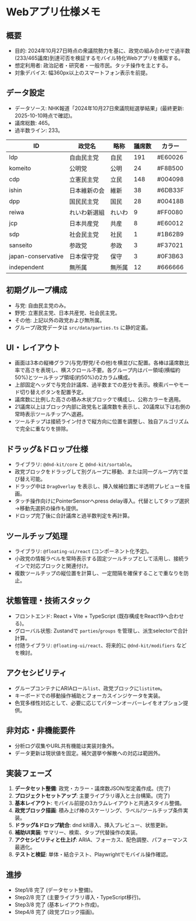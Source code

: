 # Webアプリ仕様メモ

## 概要
- 目的: 2024年10月27日時点の衆議院勢力を基に、政党の組み合わせで過半数(233/465議席)到達可否を検証するモバイル特化Webアプリを構築する。
- 想定利用者: 政治記者・研究者・一般市民。タッチ操作を主とする。
- 対象デバイス: 幅360px以上のスマートフォン表示を前提。

## データ設定
- データソース: NHK報道「2024年10月27日衆議院総選挙結果」(最終更新: 2025-10-10時点で確認)。
- 議席総数: 465。
- 過半数ライン: 233。

| ID | 政党名 | 略称 | 議席数 | カラー |
| --- | --- | --- | --- | --- |
| ldp | 自由民主党 | 自民 | 191 | #E60026 |
| komeito | 公明党 | 公明 | 24 | #F8B500 |
| cdp | 立憲民主党 | 立民 | 148 | #004098 |
| ishin | 日本維新の会 | 維新 | 38 | #6DB33F |
| dpp | 国民民主党 | 国民 | 28 | #00418B |
| reiwa | れいわ新選組 | れいわ | 9 | #FF0080 |
| jcp | 日本共産党 | 共産 | 8 | #E60012 |
| sdp | 社会民主党 | 社民 | 1 | #1B62B9 |
| sanseito | 参政党 | 参政 | 3 | #F37021 |
| japan-conservative | 日本保守党 | 保守 | 3 | #0F3B63 |
| independent | 無所属 | 無所属 | 12 | #666666 |

## 初期グループ構成
- 与党: 自由民主党のみ。
- 野党: 立憲民主党、日本共産党、社会民主党。
- その他: 上記以外の政党および無所属。
- グループ/政党データは `src/data/parties.ts` に静的定義。

## UI・レイアウト
- 画面は3本の縦棒グラフ(与党/野党/その他)を横並びに配置。各棒は議席数比率で高さを表現し、横スクロール不要。各グループ内はバー領域(横幅約50%)とツールチップ領域(約50%)の2カラム構成。
- 上部固定ヘッダで与党合計議席、過半数までの差分を表示。検索バーやモード切り替えボタンを配置予定。
- 議席数に比例した高さの積み木状ブロックで構成し、公称カラーを適用。
- 21議席以上はブロック内部に政党名と議席数を表示し、20議席以下は右側の常時表示ツールチップへ退避。
- ツールチップは接続ライン付きで縦方向に位置を調整し、独自アルゴリズムで完全に重なりを排除。

## ドラッグ&ドロップ仕様
- ライブラリ: `@dnd-kit/core` と `@dnd-kit/sortable`。
- 政党ブロックをドラッグして別グループに移動、または同一グループ内で並び替え可能。
- ドラッグ中は `DragOverlay` を表示し、挿入候補位置に半透明プレビューを描画。
- タッチ操作向けにPointerSensorへpress delay導入。代替としてタップ選択→移動先選択の操作も提供。
- ドロップ完了後に合計議席と過半数判定を再計算。

## ツールチップ処理
- ライブラリ: `@floating-ui/react` (コンポーネント化予定)。
- 小政党の情報ラベルを常時表示する固定ツールチップとして活用し、接続ラインで対応ブロックと関連付け。
- 複数ツールチップの縦位置を計算し、一定間隔を確保することで重なりを防止。

## 状態管理・技術スタック
- フロントエンド: React + Vite + TypeScript (既存構成をReact19へ合わせる)。
- グローバル状態: Zustandで `parties`/`groups` を管理し、派生selectorで合計計算。
- 付随ライブラリ: `@floating-ui/react`、将来的に `@dnd-kit/modifiers` などを検討。

## アクセシビリティ
- グループコンテナにARIAロール`list`、政党ブロックに`listitem`。
- キーボードでの移動操作補助とフォーカスインジケータを実装。
- 色覚多様性対応として、必要に応じてパターンオーバーレイをオプション提供。

## 非対応・非機能要件
- 分析ログ収集やURL共有機能は実装対象外。
- データ更新は現状値を固定。補欠選挙や解散への対応は範囲外。

## 実装フェーズ
1. **データセット整備**: 政党・カラー・議席数JSON/型定義作成。(完了)
2. **プロジェクトセットアップ**: 主要ライブラリ導入と土台構築。(完了)
3. **基本レイアウト**: モバイル前提の3カラムレイアウトと共通スタイル整備。
4. **政党ブロック描画**: 積み上げ棒のスケーリング、ラベル/ツールチップ条件実装。
5. **ドラッグ&ドロップ統合**: dnd kit導入、挿入プレビュー、状態更新。
6. **補助UI実装**: サマリー、検索、タップ代替操作の実装。
7. **アクセシビリティと仕上げ**: ARIA、フォーカス、配色調整、パフォーマンス最適化。
8. **テストと検証**: 単体・結合テスト、Playwrightでモバイル操作確認。

## 進捗
- Step1/8 完了 (データセット整備)。
- Step2/8 完了 (主要ライブラリ導入・TypeScript移行)。
- Step3/8 完了 (基本レイアウト作成)。
- Step4/8 完了 (政党ブロック描画)。
